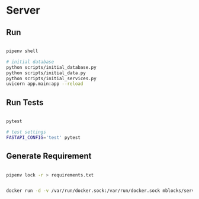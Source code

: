 # Server



## Run

```bash

pipenv shell

# initial database
python scripts/initial_database.py
python scripts/initial_data.py
python scripts/initial_services.py
uvicorn app.main:app --reload

```

## Run Tests

```bash

pytest

# test settings
FASTAPI_CONFIG='test' pytest

```

## Generate Requirement

```bash

pipenv lock -r > requirements.txt

```

```bash

docker run -d -v /var/run/docker.sock:/var/run/docker.sock mblocks/server

```
